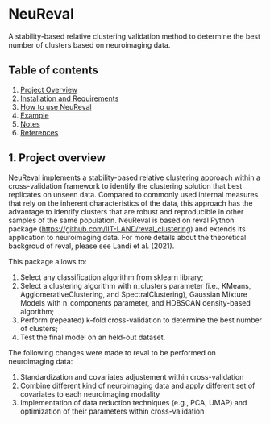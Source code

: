# NeuReval
A stability-based relative clustering validation method to determine the best number of clusters based on neuroimaging data. 

## Table of contents
1. [Project Overview](#Project_Overview)
2. [Installation and Requirements](#Installation)
3. [How to use NeuReval](#Use)
5. [Example](#Example)
6. [Notes](#Notes)
7. [References](#References)

## 1. Project overview <a name="Project_Overview"></a>
NeuReval implements a stability-based relative clustering approach within a cross-validation framework to identify the clustering solution that best replicates on unseen data. Compared to commonly used internal measures that rely on the inherent characteristics of the data, this approach has the advantage to identify clusters that are robust and reproducible in other samples of the same population. NeuReval is based on reval Python package (https://github.com/IIT-LAND/reval_clustering) and extends its application to neuroimaging data. For more details about the theoretical backgroud of reval, please see Landi et al. (2021).

This package allows to:
1. Select any classification algorithm from sklearn library;
2. Select a clustering algorithm with n_clusters parameter (i.e., KMeans, AgglomerativeClustering, and SpectralClustering), Gaussian Mixture Models with n_components parameter, and HDBSCAN density-based algorithm;
3. Perform (repeated) k-fold cross-validation to determine the best number of clusters;
4. Test the final model on an held-out dataset.

The following changes were made to reval to be performed on neuroimaging data:
1. Standardization and covariates adjustement within cross-validation
2. Combine different kind of neuroimaging data and apply different set of covariates to each neuroimaging modality
3. Implementation of data reduction techniques (e.g., PCA, UMAP) and optimization of their parameters within cross-validation
